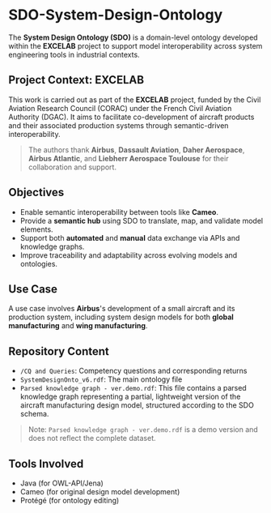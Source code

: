 # SDO-System-Design-Ontology

The **System Design Ontology (SDO)** is a domain-level ontology developed within the **EXCELAB** project to support model interoperability across system engineering tools in industrial contexts.

## Project Context: EXCELAB

This work is carried out as part of the **EXCELAB** project, funded by the Civil Aviation Research Council (CORAC) under the French Civil Aviation Authority (DGAC). It aims to facilitate co-development of aircraft products and their associated production systems through semantic-driven interoperability.

> The authors thank **Airbus**, **Dassault Aviation**, **Daher Aerospace**, **Airbus Atlantic**, and **Liebherr Aerospace Toulouse** for their collaboration and support.

## Objectives

- Enable semantic interoperability between tools like **Cameo**.
- Provide a **semantic hub** using SDO to translate, map, and validate model elements.
- Support both **automated** and **manual** data exchange via APIs and knowledge graphs.
- Improve traceability and adaptability across evolving models and ontologies.

## Use Case

A use case involves **Airbus**'s development of a small aircraft and its production system, including system design models for both  **global manufacturing** and **wing manufacturing**.

## Repository Content

- `/CQ and Queries`: Competency questions and corresponding returns
- `SystemDesignOnto_v6.rdf`: The main ontology file
- `Parsed knowledge graph - ver.demo.rdf`: This file contains a parsed knowledge graph representing a partial, lightweight version of the aircraft manufacturing design model, structured according to the SDO schema.
> Note: `Parsed knowledge graph - ver.demo.rdf` is a demo version and does not reflect the complete dataset.

## Tools Involved

- Java (for OWL-API/Jena)
- Cameo (for original design model development)
- Protégé (for ontology editing)

